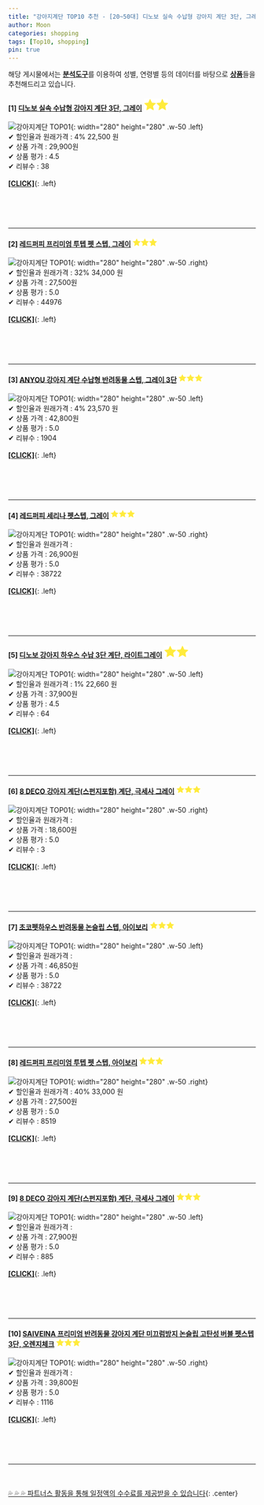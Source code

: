 ```yaml
---
title: "강아지계단 TOP10 추천 - [20~50대] 디노보 실속 수납형 강아지 계단 3단, 그레이"
author: Moon
categories: shopping
tags: [Top10, shopping]
pin: true
---
```


해당 게시물에서는 [**분석도구**](https://itemscout.io/)를 이용하여 성별, 연령별 등의 데이터를 바탕으로 [**상품**](https://link.coupang.com/a/baae76)들을 추천해드리고 있습니다.

#### [1] [디노보 실속 수납형 강아지 계단 3단, 그레이](https://link.coupang.com/re/AFFSDP?lptag=AF5964186&subid=bluemoonsky6999&pageKey=5716401259&traceid=V0-153&itemId=9547198696&vendorItemId=76831888994) <img width="50" alt="star2" src="/assets/img/free-icon-star_2.png">

![강아지계단 TOP01](https://thumbnail10.coupangcdn.com/thumbnails/remote/230x230ex/image/retail/images/789491865325885-c7afbe0e-7599-462f-aa77-3770e7054966.jpg){: width="280" height="280" .w-50 .left}
<br>
✔ 할인율과 원래가격 : 4%  22,500   원<br>
✔ 상품 가격 : 29,900원<br>
✔ 상품 평가 : 4.5<br>
✔ 리뷰수 : 38<br>
<br>
[**[CLICK]**](https://link.coupang.com/re/AFFSDP?lptag=AF5964186&subid=bluemoonsky6999&pageKey=5716401259&traceid=V0-153&itemId=9547198696&vendorItemId=76831888994){: .left}
<br>
<br>
<br>
<br>
<br>

***

#### [2] [레드퍼피 프리미엄 투텝 펫 스텝, 그레이](https://link.coupang.com/re/AFFSDP?lptag=AF5964186&subid=bluemoonsky6999&pageKey=85885495&traceid=V0-153&itemId=271237587&vendorItemId=3656552594) <img width="50" alt="star3" src="/assets/img/free-icon-star_3.png">

![강아지계단 TOP01](https://thumbnail10.coupangcdn.com/thumbnails/remote/230x230ex/image/retail/images/8384874374185749-c39a4e35-7a66-4f0d-8c3c-e52561611548.jpg){: width="280" height="280" .w-50 .right}
<br>
✔ 할인율과 원래가격 : 32%  34,000   원<br>
✔ 상품 가격 : 27,500원<br>
✔ 상품 평가 : 5.0<br>
✔ 리뷰수 : 44976<br>
<br>
[**[CLICK]**](https://link.coupang.com/re/AFFSDP?lptag=AF5964186&subid=bluemoonsky6999&pageKey=85885495&traceid=V0-153&itemId=271237587&vendorItemId=3656552594){: .left}
<br>
<br>
<br>
<br>
<br>

***

#### [3] [ANYOU 강아지 계단 수납형 반려동물 스텝, 그레이 3단](https://link.coupang.com/re/AFFSDP?lptag=AF5964186&subid=bluemoonsky6999&pageKey=7456317710&traceid=V0-153&itemId=19423979306&vendorItemId=87197195066) <img width="50" alt="star3" src="/assets/img/free-icon-star_3.png">

![강아지계단 TOP01](https://thumbnail7.coupangcdn.com/thumbnails/remote/230x230ex/image/vendor_inventory/d230/1d44d35663ae9a72e5afd2f6e278de2b0a2c050fc0a1cc277bbb52d3ccdb.jpg){: width="280" height="280" .w-50 .left}
<br>
✔ 할인율과 원래가격 : 4%  23,570   원<br>
✔ 상품 가격 : 42,800원<br>
✔ 상품 평가 : 5.0<br>
✔ 리뷰수 : 1904<br>
<br>
[**[CLICK]**](https://link.coupang.com/re/AFFSDP?lptag=AF5964186&subid=bluemoonsky6999&pageKey=7456317710&traceid=V0-153&itemId=19423979306&vendorItemId=87197195066){: .left}
<br>
<br>
<br>
<br>
<br>

***

#### [4] [레드퍼피 세리나 펫스텝, 그레이](https://link.coupang.com/re/AFFSDP?lptag=AF5964186&subid=bluemoonsky6999&pageKey=48683613&traceid=V0-153&itemId=172268852&vendorItemId=3412866349) <img width="50" alt="star3" src="/assets/img/free-icon-star_3.png">

![강아지계단 TOP01](https://thumbnail9.coupangcdn.com/thumbnails/remote/230x230ex/image/retail/images/211717021066769-2e63a1b8-c0f1-4978-9504-a01c77be4686.jpg){: width="280" height="280" .w-50 .right}
<br>
✔ 할인율과 원래가격 : <br>
✔ 상품 가격 : 26,900원<br>
✔ 상품 평가 : 5.0<br>
✔ 리뷰수 : 38722<br>
<br>
[**[CLICK]**](https://link.coupang.com/re/AFFSDP?lptag=AF5964186&subid=bluemoonsky6999&pageKey=48683613&traceid=V0-153&itemId=172268852&vendorItemId=3412866349){: .left}
<br>
<br>
<br>
<br>
<br>

***

#### [5] [디노보 강아지 하우스 수납 3단 계단, 라이트그레이](https://link.coupang.com/re/AFFSDP?lptag=AF5964186&subid=bluemoonsky6999&pageKey=7385649065&traceid=V0-153&itemId=19083818166&vendorItemId=86206087889) <img width="50" alt="star2" src="/assets/img/free-icon-star_2.png">

![강아지계단 TOP01](https://thumbnail9.coupangcdn.com/thumbnails/remote/230x230ex/image/retail/images/5120076015698308-588b5421-8b94-43c4-bb4f-d012d8582052.jpg){: width="280" height="280" .w-50 .left}
<br>
✔ 할인율과 원래가격 : 1%  22,660   원<br>
✔ 상품 가격 : 37,900원<br>
✔ 상품 평가 : 4.5<br>
✔ 리뷰수 : 64<br>
<br>
[**[CLICK]**](https://link.coupang.com/re/AFFSDP?lptag=AF5964186&subid=bluemoonsky6999&pageKey=7385649065&traceid=V0-153&itemId=19083818166&vendorItemId=86206087889){: .left}
<br>
<br>
<br>
<br>
<br>

***

#### [6] [8 DECO 강아지 계단(스펀지포함) 계단, 극세사 그레이](https://link.coupang.com/re/AFFSDP?lptag=AF5964186&subid=bluemoonsky6999&pageKey=35328720&traceid=V0-153&itemId=130973185&vendorItemId=71529609918) <img width="50" alt="star3" src="/assets/img/free-icon-star_3.png">

![강아지계단 TOP01](https://thumbnail10.coupangcdn.com/thumbnails/remote/230x230ex/image/vendor_inventory/f109/7addac0f3d733623dd59b72033926a82782bbc2467caf25e244fb105cb23.png){: width="280" height="280" .w-50 .right}
<br>
✔ 할인율과 원래가격 : <br>
✔ 상품 가격 : 18,600원<br>
✔ 상품 평가 : 5.0<br>
✔ 리뷰수 : 3<br>
<br>
[**[CLICK]**](https://link.coupang.com/re/AFFSDP?lptag=AF5964186&subid=bluemoonsky6999&pageKey=35328720&traceid=V0-153&itemId=130973185&vendorItemId=71529609918){: .left}
<br>
<br>
<br>
<br>
<br>

***

#### [7] [초코펫하우스 반려동물 논슬립 스텝, 아이보리](https://link.coupang.com/re/AFFSDP?lptag=AF5964186&subid=bluemoonsky6999&pageKey=182331016&traceid=V0-153&itemId=522402982&vendorItemId=4823894234) <img width="50" alt="star3" src="/assets/img/free-icon-star_3.png">

![강아지계단 TOP01](https://thumbnail10.coupangcdn.com/thumbnails/remote/230x230ex/image/retail/images/1137783238472597-bfaae001-5812-4d6b-85e8-af160c298a03.jpg){: width="280" height="280" .w-50 .left}
<br>
✔ 할인율과 원래가격 : <br>
✔ 상품 가격 : 46,850원<br>
✔ 상품 평가 : 5.0<br>
✔ 리뷰수 : 38722<br>
<br>
[**[CLICK]**](https://link.coupang.com/re/AFFSDP?lptag=AF5964186&subid=bluemoonsky6999&pageKey=182331016&traceid=V0-153&itemId=522402982&vendorItemId=4823894234){: .left}
<br>
<br>
<br>
<br>
<br>

***

#### [8] [레드퍼피 프리미엄 투텝 펫 스텝, 아이보리](https://link.coupang.com/re/AFFSDP?lptag=AF5964186&subid=bluemoonsky6999&pageKey=85885495&traceid=V0-153&itemId=271237590&vendorItemId=3656552619) <img width="50" alt="star3" src="/assets/img/free-icon-star_3.png">

![강아지계단 TOP01](https://thumbnail8.coupangcdn.com/thumbnails/remote/230x230ex/image/retail/images/8384619314656428-08eaa567-88ae-4508-b155-87ec901cb789.jpg){: width="280" height="280" .w-50 .right}
<br>
✔ 할인율과 원래가격 : 40%  33,000   원<br>
✔ 상품 가격 : 27,500원<br>
✔ 상품 평가 : 5.0<br>
✔ 리뷰수 : 8519<br>
<br>
[**[CLICK]**](https://link.coupang.com/re/AFFSDP?lptag=AF5964186&subid=bluemoonsky6999&pageKey=85885495&traceid=V0-153&itemId=271237590&vendorItemId=3656552619){: .left}
<br>
<br>
<br>
<br>
<br>

***

#### [9] [8 DECO 강아지 계단(스펀지포함) 계단, 극세사 그레이](https://link.coupang.com/re/AFFSDP?lptag=AF5964186&subid=bluemoonsky6999&pageKey=35328720&traceid=V0-153&itemId=130973186&vendorItemId=3275199927) <img width="50" alt="star3" src="/assets/img/free-icon-star_3.png">

![강아지계단 TOP01](https://thumbnail6.coupangcdn.com/thumbnails/remote/230x230ex/image/vendor_inventory/images/2017/09/06/15/0/2c45f120-5bf3-40d1-a7c4-31cfe5a5ab22.jpg){: width="280" height="280" .w-50 .left}
<br>
✔ 할인율과 원래가격 : <br>
✔ 상품 가격 : 27,900원<br>
✔ 상품 평가 : 5.0<br>
✔ 리뷰수 : 885<br>
<br>
[**[CLICK]**](https://link.coupang.com/re/AFFSDP?lptag=AF5964186&subid=bluemoonsky6999&pageKey=35328720&traceid=V0-153&itemId=130973186&vendorItemId=3275199927){: .left}
<br>
<br>
<br>
<br>
<br>

***

#### [10] [SAIVEINA 프리미엄 반려동물 강아지 계단 미끄럼방지 논슬립 고탄성 버블 펫스텝 3단, 오렌지체크](https://link.coupang.com/re/AFFSDP?lptag=AF5964186&subid=bluemoonsky6999&pageKey=7227727635&traceid=V0-153&itemId=18332231929&vendorItemId=85485950129) <img width="50" alt="star3" src="/assets/img/free-icon-star_3.png">

![강아지계단 TOP01](https://thumbnail7.coupangcdn.com/thumbnails/remote/230x230ex/image/vendor_inventory/368e/351b7d74684cefc8db798f75bb3b0760614f5956b9a0e650641ee24a3805.jpg){: width="280" height="280" .w-50 .right}
<br>
✔ 할인율과 원래가격 : <br>
✔ 상품 가격 : 39,800원<br>
✔ 상품 평가 : 5.0<br>
✔ 리뷰수 : 1116<br>
<br>
[**[CLICK]**](https://link.coupang.com/re/AFFSDP?lptag=AF5964186&subid=bluemoonsky6999&pageKey=7227727635&traceid=V0-153&itemId=18332231929&vendorItemId=85485950129){: .left}
<br>
<br>
<br>
<br>
<br>

***
<br><br>[💦 💦 💦 파트너스 활동을 통해 일정액의 수수료를 제공받을 수 있습니다](https://link.coupang.com/a/baae76){: .center}